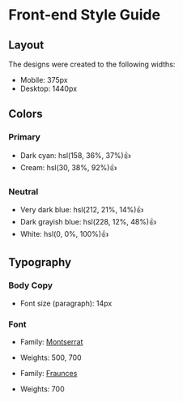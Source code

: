# Front-end Style Guide

## Layout

The designs were created to the following widths:

- Mobile: 375px
- Desktop: 1440px

## Colors

### Primary

- Dark cyan: hsl(158, 36%, 37%)👍
- Cream: hsl(30, 38%, 92%)👍

### Neutral

- Very dark blue: hsl(212, 21%, 14%)👍
- Dark grayish blue: hsl(228, 12%, 48%)👍
- White: hsl(0, 0%, 100%)👍

## Typography

### Body Copy

- Font size (paragraph): 14px

### Font

- Family: [Montserrat](https://fonts.google.com/specimen/Montserrat)
- Weights: 500, 700

- Family: [Fraunces](https://fonts.google.com/specimen/Fraunces)
- Weights: 700
